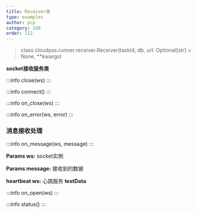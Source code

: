 ```yaml
---
title: Receiver类
type: examples
author: pcp
category: 199
order: 112
---
```



>class cloudpss.runner.receiver.Receiver(taskId, db, url: Optional[str] = None, **kwargs)

**socket接收服务类**

:::info
close(ws)
:::

:::info
connect()
:::

:::info
on_close(ws)
:::

:::info
on_error(ws, error)
:::

### 消息接收处理
:::info
on_message(ws, message)
:::

**Params ws:**  socket实例

**Params message:** 接收到的数据

**heartbeat ws:**   心跳服务 __testData__

:::info
on_open(ws)
:::

:::info
status()
:::